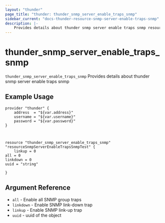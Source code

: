 ```yaml
---
layout: "thunder"
page_title: "thunder: thunder_snmp_server_enable_traps_snmp"
sidebar_current: "docs-thunder-resource-snmp-server-enable-traps-snmp"
description: |-
	Provides details about thunder snmp server enable traps snmp resource for A10
---
```


# thunder\_snmp\_server\_enable\_traps\_snmp

`thunder_snmp_server_enable_traps_snmp` Provides details about thunder snmp server enable traps snmp
## Example Usage


```hcl
provider "thunder" {
    address  = "${var.address}"
    username = "${var.username}"  
    password = "${var.password}"
}



resource "thunder_snmp_server_enable_traps_snmp" "resourceSnmpServerEnableTrapsSnmpTest" {
	linkup = 0
all = 0
linkdown = 0
uuid = "string"
 
}

```

## Argument Reference

* `all` - Enable all SNMP group traps
* `linkdown` - Enable SNMP link-down trap
* `linkup` - Enable SNMP link-up trap
* `uuid` - uuid of the object

